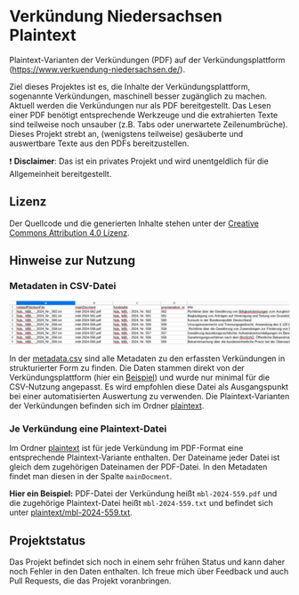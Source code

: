 # Verkündung Niedersachsen Plaintext

Plaintext-Varianten der Verkündungen (PDF) auf der Verkündungsplattform (https://www.verkuendung-niedersachsen.de/).

Ziel dieses Projektes ist es, die Inhalte der Verkündungsplattform, sogenannte Verkündungen, maschinell besser zugänglich zu machen.
Aktuell werden die Verkündungen nur als PDF bereitgestellt.
Das Lesen einer PDF benötigt entsprechende Werkzeuge und die extrahierten Texte sind teilweise noch unsauber (z.B. Tabs oder unerwartete Zeilenumbrüche).
Dieses Projekt strebt an, (wenigstens teilweise) gesäuberte und auswertbare Texte aus den PDFs bereitzustellen.

:exclamation: **Disclaimer**: Das ist ein privates Projekt und wird unentgeldlich für die Allgemeinheit bereitgestellt.

## Lizenz

Der Quellcode und die generierten Inhalte stehen unter der [Creative Commons Attribution 4.0 Lizenz](https://creativecommons.org/licenses/by/4.0/deed.de).

## Hinweise zur Nutzung

### Metadaten in CSV-Datei

![](./csv-screenshot.png)

In der [metadata.csv](./metadata.csv) sind alle Metadaten zu den erfassten Verkündungen in strukturierter Form zu finden.
Die Daten stammen direkt von der Verkündungsplattform (hier ein [Beispiel](https://www.verkuendung-niedersachsen.de/ndsgvbl/2024/94/)) und wurde nur minimal für die CSV-Nutzung angepasst.
Es wird empfohlen diese Datei als Ausgangspunkt bei einer automatisierten Auswertung zu verwenden.
Die Plaintext-Varianten der Verkündungen befinden sich im Ordner [plaintext](./plaintext).

### Je Verkündung eine Plaintext-Datei

Im Ordner [plaintext](./plaintext) ist für jede Verkündung im PDF-Format eine entsprechende Plaintext-Variante enthalten.
Der Dateiname jeder Datei ist gleich dem zugehörigen Dateinamen der PDF-Datei.
In den Metadaten findet man diesen in der Spalte `mainDocment`.

**Hier ein Beispiel:** PDF-Datei der Verkündung heißt `mbl-2024-559.pdf` und die zugehörige Plaintext-Datei heißt `mbl-2024-559.txt` und befindet sich unter [plaintext/mbl-2024-559.txt](./plaintext/mbl-2024-559.txt).

## Projektstatus

Das Projekt befindet sich noch in einem sehr frühen Status und kann daher noch Fehler in den Daten enthalten.
Ich freue mich über Feedback und auch Pull Requests, die das Projekt voranbringen.
